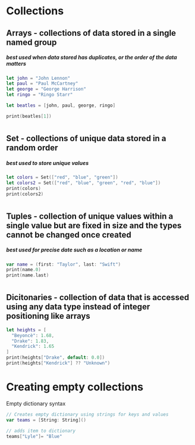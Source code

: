 # Collections
## Arrays - collections of data stored in a single named group
##### best used when data stored has duplicates, or the order of the data matters
```Swift
let john = "John Lennon"
let paul = "Paul McCartney"
let george = "George Harrison"
let ringo = "Ringo Starr"

let beatles = [john, paul, george, ringo]

print(beatles[1])
```
#
## Set - collections of unique data stored in a random order
##### best used to store unique values
```Swift
let colors = Set(["red", "blue", "green"])
let colors2 = Set(["red", "blue", "green", "red", "blue"])
print(colors)
print(colors2)
```
#
## Tuples - collection of unique values within a single value but are fixed in size and the types cannot be changed once created
##### best used for precise date such as a location or name
```Swift
var name = (first: "Taylor", last: "Swift")
print(name.0)
print(name.last)
```
#
## Dicitonaries - collection of data that is accessed using any data type instead of integer positioning like arrays
```Swift
let heights = [
  "Beyoncè": 1.68,
  "Drake": 1.83,
  "Kendrick": 1.65
]
print(heights["Drake", default: 0.0])
print(heights["Kendrick"] ?? "Unknown")
```
#
# Creating empty collections
Empty dictionary syntax
```Swift
// Creates empty dictionary using strings for keys and values
var teams = [String: String]()

// adds item to dictionary
teams["Lyle"]= "Blue"
```

